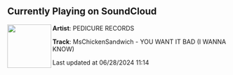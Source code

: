 ## Currently Playing on SoundCloud

[<img align="left" width="100" src="https://i1.sndcdn.com/artworks-Fs7x0ED7khXyRnkl-7kDuRw-t500x500.jpg">](https://soundcloud.com/pedicure-records/mschickensandwich-you-want-it-bad-i-wanna-know?in=pedicure-records/sets/pd167-mschickensandwich-you)

**Artist**: PEDICURE RECORDS 

**Track**: MsChickenSandwich - YOU WANT IT BAD (I WANNA KNOW)

Last updated at 06/28/2024 11:14
